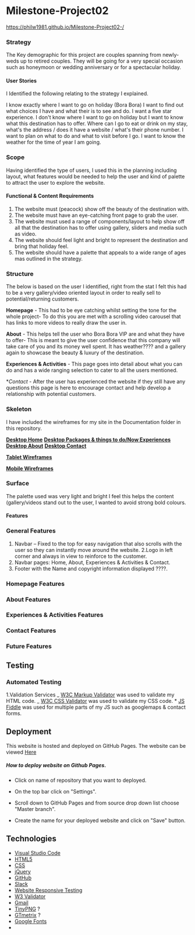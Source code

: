 # Milestone-Project02

https://philw1981.github.io/Milestone-Project02-/

### Strategy

The Key demographic for this project are couples spanning from newly-weds up to retired couples. They will be going for a very special occasion such as honeymoon or wedding anniversary or for a spectacular holiday.

#### User Stories

I Identified the following relating to the strategy I explained.

I know exactly where I want to go on holiday (Bora Bora)
I want to find out what choices I have and what their is to see and do.
I want a five star experience.
I don't know where I want to go on holiday but I want to know what this destination has to offer.
Where can I go to eat or drink on my stay, what's the address / does it have a website / what's their phone number.
I want to plan on what to do and what to visit before I go.
I want to know the weather for the time of year I am going.

### Scope

Having identified the type of users, I used this in the planning including layout, what features would be needed to help the user and kind of palette to attract the user to explore the website.

#### Functional & Content Requirements

1. The website must (peacock) show off the beauty of the destination with.
2. The website must have an eye-catching front page to grab the user.
3. The website must used a range of components/layout to help show off all that the destination has to offer using gallery, sliders and media such as video.
4. The website should feel light and bright to represent the destination and bring that holiday feel.
5. The website should have a palette that appeals to a wide range of ages mas outlined in the strategy.

### Structure

The below is based on the user I identified, right from the stat I felt this had to be a very gallery/video oriented layout in order to really sell to potential/returning customers.

**Homepage** - This had to be eye catching whilst setting the tone for the whole project- To do this you are met with a scrolling video carousel that has links to more videos to really draw the user in.

**About** - This helps tell the user who Bora Bora VIP are and what they have to offer- This is meant to give the user confidence that this company will take care of you and its money well spent. It has weather???? and a gallery again to showcase the beauty & luxury of the destination.

**Experiences & Activities** - This page goes into detail about what you can do and has a wide ranging selection to cater to all the users mentioned.

\*_Contact_ - After the user has experienced the website if they still have any questions this page is here to encourage contact and help develop a relationship with potential customers.

### Skeleton

I have included the wireframes for my site in the Documentation folder in this repository.

[**Desktop Home**](https://github.com/philw1981/Milestone-Project02-/blob/master/wireframes/Homepage%20Bora%20Bora.png) [**Desktop Packages & things to do/Now Experiences**](https://github.com/philw1981/Milestone-Project02-/blob/master/wireframes/Packages%20%26%20things%20to%20do.png)
[**Desktop About**](https://github.com/philw1981/Milestone-Project02-/blob/master/wireframes/about.png)
[**Desktop Contact**](https://github.com/philw1981/Milestone-Project02-/blob/master/wireframes/contact.png)

[**Tablet Wireframes**](?)

[**Mobile Wireframes**](?)

### Surface

The palette used was very light and bright I feel this helps the content (gallery/videos stand out to the user, I wanted to avoid strong bold colours.

#### Features

### General Features

1. Navbar – Fixed to the top for easy navigation that also scrolls with the user so they can instantly move around the website.
   2.Logo in left corner and always in view to reinforce to the customer.
2. Navbar pages: Home, About, Experiences & Activities & Contact.
3. Footer with the Name and copyright information displayed ????.

### Homepage Features

### About Features

### Experiences & Activities Features

### Contact Features

### Future Features

## Testing

### Automated Testing

1.Validation Services
_ [W3C Markup Validator](https://validator.w3.org/) was used to validate my HTML code.
_ [W3C CSS Validator](https://jigsaw.w3.org/css-validator/) was used to validate my CSS code. \* [JS Fiddle](https://jsfiddle.net/api/post/library/pure/) was used for multiple parts of my JS such as googlemaps & contact forms.

## Deployment

This website is hosted and deployed on GitHub Pages.
The website can be viewed [Here](https://philw1981.github.io/Milestone-Project02-/)

##### How to deploy website on Github Pages.

- Click on name of repository that you want to deployed.

- On the top bar click on "Settings".

- Scroll down to GitHub Pages and from source drop down list choose "Master branch".

- Create the name for your deployed website and click on "Save" button.

## Technologies

- [Visual Studio Code](https://code.visualstudio.com/)
- [HTML5](https://en.wikipedia.org/wiki/HTML)
- [CSS](https://en.wikipedia.org/wiki/Cascading_Style_Sheets)
- [jQuery](https://code.jquery.com/)
- [GitHub](https://github.com/)
- [Slack](https://slack.com/intl/en-ie/)
- [Website Responsive Testing](Toolresponsivetesttool.com)
- [W3 Validator](https://validator.w3.org/nu/)
- [Gmail](https://www.gmail.com/)
- [TinyPNG](https://tinypng.com/) ?
- [GTmetrix](gtmetrix.com) ?
- [Google Fonts](https://fonts.google.com/)
-
